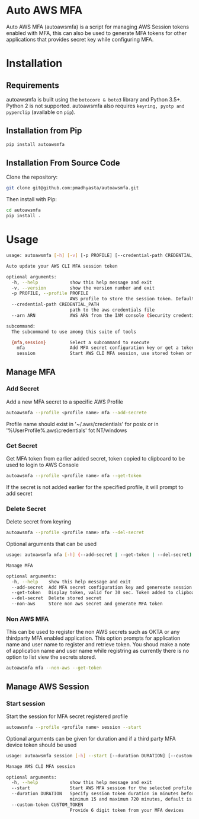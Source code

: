 # Auto AWS MFA

Auto AWS MFA (autoawsmfa) is a script for managing AWS Session tokens enabled with MFA, this can also be used to generate MFA tokens for other applications that provides secret key while configuring MFA.



# Installation

## Requirements

autoawsmfa is built using the `botocore & boto3` library and Python 3.5+. Python 2  is not supported. autoawsmfa 
also requires `keyring, pyotp and pyperclip` (available on `pip`).

## Installation from Pip

~~~bash
pip install autoawsmfa
~~~

## Installation From Source Code

Clone the repository:

~~~bash
git clone git@github.com:pmadhyasta/autoawsmfa.git
~~~

Then install with Pip:

~~~bash
cd autoawsmfa
pip install .
~~~

# Usage

~~~bash
usage: autoawsmfa [-h] [-v] [-p PROFILE] [--credential-path CREDENTIAL_PATH] [--arn ARN] {mfa,session} ...

Auto update your AWS CLI MFA session token

optional arguments:
  -h, --help            show this help message and exit
  -v, --version         show the version number and exit
  -p PROFILE, --profile PROFILE
                        AWS profile to store the session token. Default looks for "AWS_PROFILE"
  --credential-path CREDENTIAL_PATH
                        path to the aws credentials file
  --arn ARN             AWS ARN from the IAM console (Security credentials -> Assigned MFA device). This is saved to your .aws/credentials file

subcommand:
  The subcommand to use among this suite of tools

  {mfa,session}         Select a subcommand to execute
    mfa                 Add MFA secret configuration key or get a token for registered MFA secret
    session             Start AWS CLI MFA session, use stored token or provide custom token "--custom-token"
~~~

## Manage MFA

### Add Secret
Add a new MFA secret to a specific AWS Profile

~~~bash
autoawsmfa --profile <profile name> mfa --add-secrete
~~~

Profile name should exist in '~/.aws/credentials' for posix or in '%UserProfile%\.aws\credentials' fot NT/windows 

### Get Secret
Get MFA token from earlier added secret, token copied to clipboard to be used to login to AWS Console

~~~bash
autoawsmfa --profile <profile name> mfa --get-token
~~~

If the secret is not added earlier for the specified profile, it will prompt to add secret

### Delete Secret
Delete secret from keyring

~~~bash
autoawsmfa --profile <profile name> mfa --del-secret
~~~

Optional arguments that can be used
~~~bash
usage: autoawsmfa mfa [-h] (--add-secret | --get-token | --del-secret) [--non-aws]

Manage MFA

optional arguments:
  -h, --help    show this help message and exit
  --add-secret  Add MFA secret configuration key and genereate session tokens
  --get-token   Display token, valid for 30 sec. Token added to clipboard to be used for GUI console login
  --del-secret  Delete stored secret
  --non-aws     Store non aws secret and generate MFA token
~~~

### Non AWS MFA
This can be used to register the non AWS secrets such as OKTA or any thirdparty MFA enabled application.
This option prompts for application name and user name to register and retrieve token. You shoud make a note of application name and user name while registring as currently there is no option to list view the secrets stored. 

~~~bash
autoawsmfa mfa --non-aws --get-token
~~~

## Manage AWS Session

### Start session
Start the session for MFA secret registered profile

~~~bash
autoawsmfa --profile <profile name> session --start
~~~

Optional arguments can be given for duration and if a third party MFA device token should be used

~~~bash
usage: autoawsmfa session [-h] --start [--duration DURATION] [--custom-token CUSTOM_TOKEN]

Manage AMS CLI MFA session

optional arguments:
  -h, --help            show this help message and exit
  --start               Start AWS MFA session for the selected profile
  --duration DURATION   Specify session token duration in minutes before it expires. Duration limitation as per AWS is
                        minimum 15 and maximum 720 minutes, default is 720 minutes/12 Hrs
  --custom-token CUSTOM_TOKEN
                        Provide 6 digit token from your MFA devices
~~~

